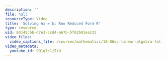 ```yaml
---
description: ''
file: null
resourceType: Video
title: 'Solving Ax = b: Row Reduced Form R'
type: resource
uid: 80145cbb-d7e3-ccd4-a67b-5f62b01ea131
video_files:
  video_captions_file: /courses/mathematics/18-06sc-linear-algebra-fall-2011/resource-index/solving-ax-b-row-reduced-form-r/9Q1q7s1jTzU.vtt
video_metadata:
  youtube_id: 9Q1q7s1jTzU
---
```

